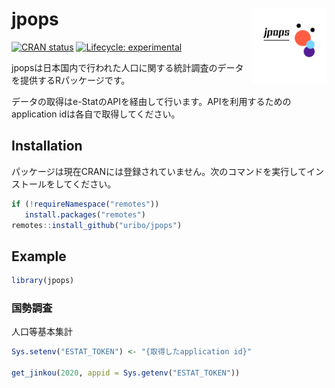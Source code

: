 
<!-- README.md is generated from README.Rmd. Please edit that file -->

# jpops <img src="man/figures/logo.png" align="right" width="120px" />

<!-- badges: start -->

[![CRAN
status](https://www.r-pkg.org/badges/version/jpops)](https://CRAN.R-project.org/package=jpops)
[![Lifecycle:
experimental](https://img.shields.io/badge/lifecycle-experimental-orange.svg)](https://lifecycle.r-lib.org/articles/stages.html#experimental)
<!-- badges: end -->

jpopsは日本国内で行われた人口に関する統計調査のデータを提供するRパッケージです。

データの取得はe-StatのAPIを経由して行います。APIを利用するためのapplication
idは各自で取得してください。

## Installation

パッケージは現在CRANには登録されていません。次のコマンドを実行してインストールをしてください。

``` r
if (!requireNamespace("remotes"))
   install.packages("remotes")
remotes::install_github("uribo/jpops")
```

## Example

``` r
library(jpops)
```

### 国勢調査

人口等基本集計

``` r
Sys.setenv("ESTAT_TOKEN") <- "{取得したapplication id}"

get_jinkou(2020, appid = Sys.getenv("ESTAT_TOKEN"))
```
